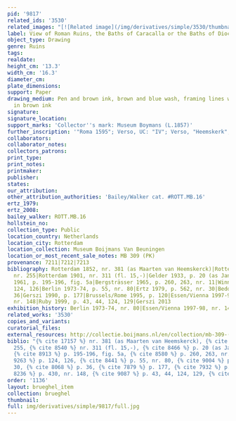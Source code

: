 ```yaml
---
pid: '9817'
related_ids: '3530'
related_images: "[![Related image](/img/derivatives/simple/3530/thumbnail.jpg)](/brughel/3530)"
label: View of Roman Ruins, the Baths of Caracalla or the Baths of Diocletian in Rome
object_type: Drawing
genre: Ruins
tags: 
realdate: 
height_cm: '13.3'
width_cm: '16.3'
diameter_cm: 
plate_dimensions: 
support: Paper
drawing_medium: Pen and brown ink, brown and blue wash, framing lines with the pen
  in brown ink
signature: 
signature_location: 
support_marks: 'Collector''s mark: Museum Boymans (L.1857)'
further_inscription: '"Roma 1595"; Verso, UC: "IV"; Verso, "Heemskerk"; Verso, "311"'
collaborators: 
collaborator_notes: 
collectors_patrons: 
print_type: 
print_notes: 
printmaker: 
publisher: 
states: 
our_attribution: 
other_attribution_authorities: 'Bailey/Walker cat. #ROTT.MB.16'
ertz_1979: 
ertz_2008: 
bailey_walker: ROTT.MB.16
hollstein_no: 
collection_type: Public
location_country: Netherlands
location_city: Rotterdam
location_collection: Museum Boijmans Van Beuningen
location_or_most_recent_sale_notes: MB 309 (PK)
provenance: 7211|7212|7213
bibliography: Rotterdam 1852, nr. 381 (as Maarten van Heemskerck)|Rotterdam 1869,
  nr. 255|Rotterdam 1901, nr. 311 (fl. 15,-)|Gelder 1933, p. 20 (as Jan Brueghel)|Winner
  1961, p. 195-196, fig. 5a|Bergsträsser 1965, p. 260, 263, nr. 11|Winner 1972, p.
  124, 126|Berlin 1973-74, p. 55, nr. 80|Ertz 1979, p. 562, nr. 30|Bedoni 1983, p.
  36|Gerszi 1990, p. 177|Brussels/Rome 1995, p. 120|Essen/Vienna 1997-98, p. 430,
  nr. 148|Ruby 1999, p. 43, 44, 124, 129|Gerszi 2013
exhibition_history: Berlin 1973-74, nr. 80|Essen/Vienna 1997-98, nr. 148
related_works: '3530'
copies_and_variants: 
curatorial_files: 
external_resources: http://collectie.boijmans.nl/en/collection/mb-309-(pk)
biblio: "{% cite 17157 %} nr. 381 (as Maarten van Heemskerck), {% cite 8023 %} nr.
  255, {% cite 8540 %} nr. 311 (fl. 15,-), {% cite 8466 %} p. 20 (as Jan Brueghel),
  {% cite 8913 %} p. 195-196, fig. 5a, {% cite 8580 %} p. 260, 263, nr. 11, {% cite
  9263 %} p. 124, 126, {% cite 8441 %} p. 55, nr. 80, {% cite 9004 %} p. 562, nr.
  30, {% cite 8068 %} p. 36, {% cite 7879 %} p. 177, {% cite 7932 %} p. 120, {% cite
  8236 %} p. 430, nr. 148, {% cite 9087 %} p. 43, 44, 124, 129, {% cite 9934 %}"
order: '1136'
layout: brueghel_item
collection: brueghel
thumbnail: 
full: img/derivatives/simple/9817/full.jpg
---
```

